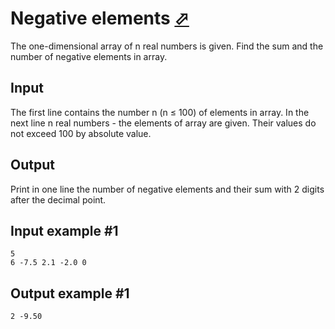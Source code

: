# Negative elements [⬀](https://www.e-olymp.com/en/contests/9608/problems/84249)
The one-dimensional array of n real numbers is given. Find the sum and the number of negative elements in array.

## Input
The first line contains the number n (n ≤ 100) of elements in array. In the next line n real numbers - the elements of array are given. Their values do not exceed 100 by absolute value.

## Output
Print in one line the number of negative elements and their sum with 2 digits after the decimal point.

## Input example #1
```
5
6 -7.5 2.1 -2.0 0
```

## Output example #1
```
2 -9.50
```

